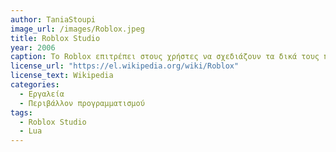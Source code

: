 ```yaml
---
author: TaniaStoupi
image_url: /images/Roblox.jpeg
title: Roblox Studio
year: 2006 
caption: Το Roblox επιτρέπει στους χρήστες να σχεδιάζουν τα δικά τους παιχνίδια και να παίζουν μια μεγάλη ποικιλία παιχνιδιών που δημιουργούνται από άλλους χρήστες. Τα παιχνίδια κωδικοποιούνται σε σύστημα αντικειμενοστραφούς προγραμματισμού , χρησιμοποιώντας τη γλώσσα προγραμματισμού Lua. 
license_url: "https://el.wikipedia.org/wiki/Roblox" 
license_text: Wikipedia 
categories:
  - Εργαλεία
  - Περιβάλλον προγραμματισμού
tags:
  - Roblox Studio 
  - Lua 
---
```

